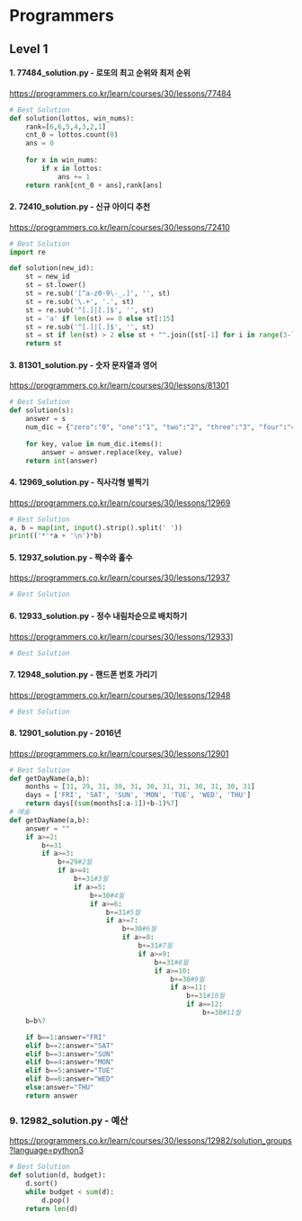 # Programmers
## Level 1
#### 1. 77484_solution.py - 로또의 최고 순위와 최저 순위
https://programmers.co.kr/learn/courses/30/lessons/77484
```python
# Best Solution
def solution(lottos, win_nums):
    rank=[6,6,5,4,3,2,1]
    cnt_0 = lottos.count(0)
    ans = 0
    
    for x in win_nums:
        if x in lottos:
            ans += 1
    return rank[cnt_0 + ans],rank[ans]
```

#### 2. 72410_solution.py - 신규 아이디 추천
https://programmers.co.kr/learn/courses/30/lessons/72410
```python
# Best Solution
import re

def solution(new_id):
    st = new_id
    st = st.lower()
    st = re.sub('[^a-z0-9\-_.]', '', st)
    st = re.sub('\.+', '.', st)
    st = re.sub('^[.]|[.]$', '', st)
    st = 'a' if len(st) == 0 else st[:15]
    st = re.sub('^[.]|[.]$', '', st)
    st = st if len(st) > 2 else st + "".join([st[-1] for i in range(3-len(st))])
    return st
```

#### 3. 81301_solution.py - 숫자 문자열과 영어
https://programmers.co.kr/learn/courses/30/lessons/81301
```python
# Best Solution
def solution(s):
    answer = s
    num_dic = {"zero":"0", "one":"1", "two":"2", "three":"3", "four":"4", "five":"5", "six":"6", "seven":"7", "eight":"8", "nine":"9"}
    
    for key, value in num_dic.items():
        answer = answer.replace(key, value)
    return int(answer)
```

#### 4. 12969_solution.py - 직사각형 별찍기
https://programmers.co.kr/learn/courses/30/lessons/12969
```python
# Best Solution
a, b = map(int, input().strip().split(' '))
print(('*'*a + '\n')*b)
```

#### 5. 12937_solution.py - 짝수와 홀수
https://programmers.co.kr/learn/courses/30/lessons/12937
```python
# Best Solution
```

#### 6. 12933_solution.py - 정수 내림차순으로 배치하기
https://programmers.co.kr/learn/courses/30/lessons/12933]
```python
# Best Solution
```

#### 7. 12948_solution.py - 핸드폰 번호 가리기
https://programmers.co.kr/learn/courses/30/lessons/12948
```python
# Best Solution
```

#### 8. 12901_solution.py - 2016년
https://programmers.co.kr/learn/courses/30/lessons/12901
```python
# Best Solution
def getDayName(a,b):
    months = [31, 29, 31, 30, 31, 30, 31, 31, 30, 31, 30, 31]
    days = ['FRI', 'SAT', 'SUN', 'MON', 'TUE', 'WED', 'THU']
    return days[(sum(months[:a-1])+b-1)%7]
# 예술
def getDayName(a,b):
    answer = ""
    if a>=2:
        b+=31
        if a>=3:
            b+=29#2월
            if a>=4:
                b+=31#3월
                if a>=5:
                    b+=30#4월
                    if a>=6:
                        b+=31#5월
                        if a>=7:
                            b+=30#6월
                            if a>=8:
                                b+=31#7월
                                if a>=9:
                                    b+=31#8월
                                    if a>=10:
                                        b+=30#9월
                                        if a>=11:
                                            b+=31#10월
                                            if a==12:
                                                b+=30#11월
    b=b%7

    if b==1:answer="FRI"
    elif b==2:answer="SAT" 
    elif b==3:answer="SUN"
    elif b==4:answer="MON"
    elif b==5:answer="TUE"
    elif b==6:answer="WED"
    else:answer="THU"
    return answer
```

### 9. 12982_solution.py - 예산
https://programmers.co.kr/learn/courses/30/lessons/12982/solution_groups?language=python3

```python
# Best Solution
def solution(d, budget):
    d.sort()
    while budget < sum(d):
        d.pop()
    return len(d)
```

